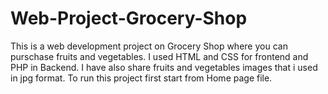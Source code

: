 # Web-Project-Grocery-Shop

This is a web development project on Grocery Shop where you can purschase fruits and vegetables.
I used HTML and CSS for frontend and PHP in Backend.
I have also share fruits and vegetables images that i used in jpg format.
To run this project first start from Home page file.
